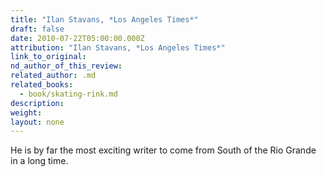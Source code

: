 ```yaml
---
title: "Ilan Stavans, *Los Angeles Times*"
draft: false
date: 2010-07-22T05:00:00.000Z
attribution: "Ilan Stavans, *Los Angeles Times*"
link_to_original:
nd_author_of_this_review:
related_author: .md
related_books:
  - book/skating-rink.md
description:
weight:
layout: none
---
```

He is by far the most exciting writer to come from South of the Rio Grande in a long time.

